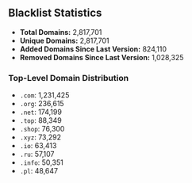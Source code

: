 ## Blacklist Statistics

- **Total Domains:** 2,817,701
- **Unique Domains:** 2,817,701
- **Added Domains Since Last Version:** 824,110
- **Removed Domains Since Last Version:** 1,028,325

### Top-Level Domain Distribution

-  `.com`: 1,231,425
-  `.org`: 236,615
-  `.net`: 174,199
-  `.top`: 88,349
-  `.shop`: 76,300
-  `.xyz`: 73,292
-  `.io`: 63,413
-  `.ru`: 57,107
-  `.info`: 50,351
-  `.pl`: 48,647
